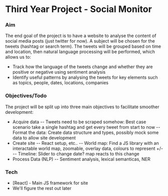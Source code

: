 # Third Year Project - Social Monitor

### Aim

The end goal of the project is to have a website to analyse the content of social media posts (just twitter for now). A subject will be chosen for the tweets (hashtag or search term). The tweets will be grouped based on time and location, then natural language processing will be performed, which allows us to:

- Track how the language of the tweets change and whether they are positive or negative using sentiment analysis
- Identify useful patterns by analysing the tweets for key elements such as topics, people, dates, locations, companies

### Objectives/Todo

The project will be split up into three main objectives to facilitate smoother development: 

- Acquire data
-- Tweets need to be scraped somehow: Best case scenario take a single hashtag and get every tweet from start to now
-- Format the data: Create data structure and types, possibly mock some data to allow site development
- Create site
-- React setup, etc..
-- World map: Find a JS library with an interactable world map, zoomable, overlay data, colours to represent +/-
-- Timeline: Slider to change date? map reacts to this change
- Process Data (NLP)
-- Sentiment analysis, lexical semanticas, NER

### Tech

* [React] - Main JS framework for site
* We'll figure the rest out later


